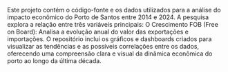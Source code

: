 Este projeto contém o código-fonte e os dados utilizados para a análise do impacto econômico do Porto de Santos entre 2014 e 2024. A pesquisa explora a relação entre três variáveis principais: O Crescimento FOB (Free on Board): Analisa a evolução anual do valor das exportações e importações.
O repositório inclui os gráficos e dashboards criados para visualizar as tendências e as possíveis correlações entre os dados, oferecendo uma compreensão clara e visual da dinâmica econômica do porto ao longo da última década.
